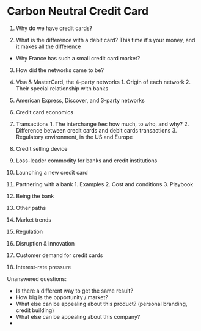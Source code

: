 # Carbon Neutral Credit Card

1. Why do we have credit cards?

2. What is the difference with a debit card?
This time it's your money, and it makes all the difference

  * Why France has such a small credit card market?

3. How did the networks came to be?
  1. Visa & MasterCard, the 4-party networks
    1.  Origin of each network
    2.  Their special relationship with banks
  2. American Express, Discover, and 3-party networks

4. Credit card economics
  1. Transactions
    1. The interchange fee: how much, to who, and why?
    2. Difference between credit cards and debit cards transactions
    3. Regulatory environment, in the US and Europe
  2. Credit selling device
  3. Loss-leader commodity for banks and credit institutions

5. Launching a new credit card
  1. Partnering with a bank
    1. Examples
    2. Cost and conditions
    3. Playbook
  2. Being the bank
  3. Other paths

6. Market trends
  1. Regulation
  2. Disruption & innovation
  3. Customer demand for credit cards
  4. Interest-rate pressure

Unanswered questions:
* Is there a different way to get the same result?
* How big is the opportunity / market?
* What else can be appealing about this product? (personal branding, credit building)
* What else can be appealing about this company?
* 